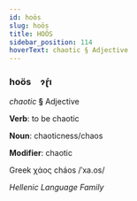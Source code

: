 ```yaml
---
id: hoös
slug: hoös
title: HOÖS
sidebar_position: 114
hoverText: chaotic § Adjective
---
```


### hoös&emsp;<span kind="abugida">ɂɽ́ı</span>

*chaotic* **§** Adjective

**Verb**: to be chaotic

**Noun**: chaoticness/chaos

**Modifier**: chaotic

Greek χάος cháos /ˈxa.os/

*Hellenic Language Family*